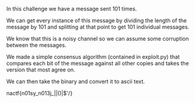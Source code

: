 In this challenge we have a message sent 101 times.

We can get every instance of this message by dividing the length of the message by 101 and splitting at that point to get 101 individual messages.

We know that this is a noisy channel so we can assume some corruption between the messages.

We made a simple consensus algorithm (contained in exploit.py) that compares each bit of the message against all other copies and takes the version that most agree on. 

We can then take the binary and convert it to ascii text.

nactf{n01sy_n013j_|\|()|$'/}
